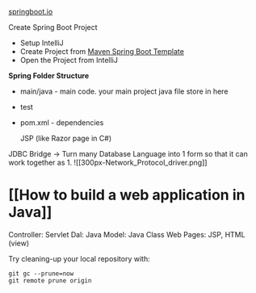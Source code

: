 [springboot.io](https://start.spring.io/)

Create Spring Boot Project
+ Setup IntelliJ
+ Create Project from [Maven Spring Boot Template](https://start.spring.io/#!type=maven-project&language=java&platformVersion=3.3.0&packaging=jar&jvmVersion=22&groupId=com.example&artifactId=ProjectOne&name=ProjectOne&description=Learn%20Bakcend%20using%20Spring%20Boot&packageName=com.example.ProjectOne&dependencies=web,devtools) 
+ Open the Project from IntelliJ 

**Spring Folder Structure**
+ main/java - main code. your main project java file store in here
+ test
+ pom.xml - dependencies


	JSP (like Razor page in C#)

JDBC Bridge -> Turn many Database Language into 1 form so that it can work together as 1. 
![[300px-Network_Protocol_driver.png]]

# [[How to build a web application in Java]]
Controller: Servlet
Dal: Java
Model: Java Class
Web Pages: JSP, HTML (view)



[](https://stackoverflow.com/posts/7348934/timeline)

Try cleaning-up your local repository with:

```
git gc --prune=now
git remote prune origin
```